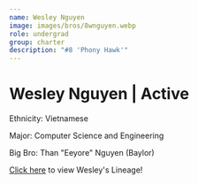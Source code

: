 ```yaml
---
name: Wesley Nguyen
image: images/bros/8wnguyen.webp
role: undergrad
group: charter
description: "#8 'Phony Hawk'"
---
```


# Wesley Nguyen | Active
Ethnicity: Vietnamese

Major: Computer Science and Engineering

Big Bro: Than "Eeyore" Nguyen (Baylor)

[Click here](/ujis/8wnguyen/) to view Wesley's Lineage!
